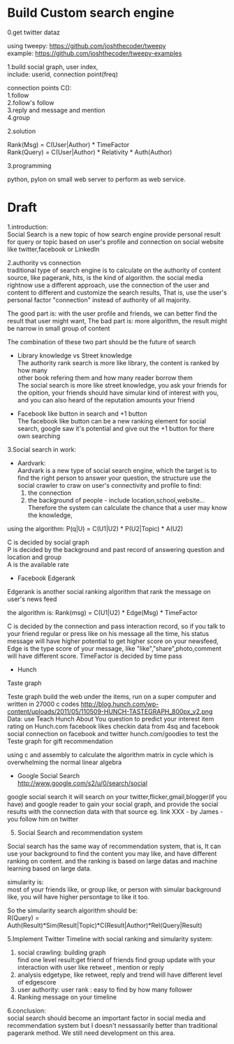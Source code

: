 Build Custom search engine
==============================

0.get twitter dataz  

using tweepy: https://github.com/joshthecoder/tweepy  
example: https://github.com/joshthecoder/tweepy-examples  

1.build social graph, user index,  
include:
userid, connection point(freq) 

connection points C():  
  1.follow  
  2.follow's follow  
  3.reply and message and mention  
  4.group  

2.solution  

Rank(Msg) = C(User|Author) * TimeFactor  
Rank(Query) = C(User|Author) * Relativity * Auth(Author)  

3.programming  

python, pylon on small web server to perform as web service.  


Draft
======================================
1.introduction:  
Social Search is a new topic of how search engine provide personal result for query 
or topic based on user's profile and connection on social website like twitter,facebook or LinkedIn

2.authority vs connection  
traditional type of search engine is to calculate on the authority of content source,
like pagerank, hits, is the kind of algorithm.
the social media rightnow use a different approach,
use the connection of the user and content to different and customize the search results,
That is, use the user's personal factor "connection" instead of authority of all majority.  

The good part is: with the user profile and friends, we can better find the 
result that user might want,
The bad part is: more algorithm, the result might be narrow in small group of content  

The combination of these two part should be the future of search  

+ Library knowledge vs Street knowledge  
The authority rank search is more like library, the content is ranked by how many  
other book refering them and how many reader borrow them  
The social search is more like street knowledge, you ask your friends for the opition, your friends
should have simular kind of interest with you, 
and you can also heard of the reputation amounts your friend  

+ Facebook like button in search and +1 button  
The facebook like button can be a new ranking element for social search,
google saw it's potential and give out the +1 button for there own searching  

3.Social search in work:

+ Aardvark:  
Aardvark is a new type of social search engine, which the target is to find the right person to 
answer your question,
the structure use the social crawler to craw on user's connectivity and profile to find:
  1. the connection 
  2. the background of people -
    include location,school,website...
  Therefore the system can calculate the chance that a user may know the knowledge,

using the algorithm: P(q|U) = C(U1|U2) * P(U2|Topic) * A(U2)

C is decided by social graph  
P is decided by the background and past record of answering question and location and group  
A is the available rate  

+ Facebook Edgerank  

Edgerank is another social ranking algorithm that rank the message on user's news feed

the algorithm is:
Rank(msg) = C(U1|U2) * Edge(Msg) * TimeFactor

C is decided by the connection and pass interaction record, so if 
you talk to your friend regular or press like on his message all the time, 
his status message will have higher potential to get higher score on your newsfeed,
Edge is the type score of your message, like "like","share",photo,comment
will have different score.
TimeFactor is decided by time pass 

+ Hunch  

Taste graph

Teste graph build the web under the items, run on a super computer and written in 27000 c codes
http://blog.hunch.com/wp-content/uploads/2011/05/110509-HUNCH-TASTEGRAPH_800px_v2.png
Data:
use Teach Hunch About You question to predict your interest
item rating on Hunch.com
facebook likes
checkin data from 4sq and facebook
social connection on facebook and twitter
hunch.com/goodies to test the Teste graph for gift recommendation

using c and assembly to calculate the algorithm matrix in cycle which is overwhelming the 
normal linear algebra

+ Google Social Search  
http://www.google.com/s2/u/0/search/social

google social search 
it will search on your twitter,flicker,gmail,blogger(if you have) and google reader 
to gain your social graph, and provide the social results with the connection data with that source
eg. link XXX - by James - you follow him on twitter

5. Social Search and recommendation system  

Social search has the same way of recommendation system, that is,
It can use your background to find the content you may like, and have different ranking on content.
and the ranking is based on large datas and machine learning based on large data.

simularity is:  
most of your friends like, or group like, or person with simular background like,
you will have higher persontage to like it too.                          

So the simularity search algorithm should be:  
R(Query) = Auth(Result)*Sim(Result|Topic)*C(Result|Author)*Rel(Query|Result)

5.Implement Twitter Timeline with social ranking and simularity system:  

  1. social crawling: building graph  
      find one level result:get friend of friends 
      find group
      update with your interaction with user like retweet , mention or reply
  2. analysis edgetype, like retweet, reply and trend will have different level of edgescore  
  3. user authority: user rank : easy to find by how many follower  
  4. Ranking message on your timeline  

6.conclusion:  
  social search should become an important factor in social media and recommendation system
  but I doesn't nessassarily better than traditional pagerank method.
  We still need development on this area. 
